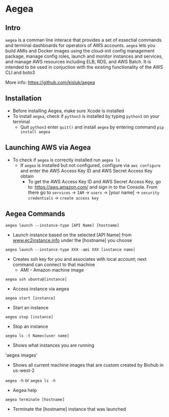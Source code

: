 # Aegea

## Intro
`aegea` is a comman line interace that provides a set of essectial commands and terminal dashboards for operators of AWS accounts. `aegea` lets you build AMIs and Docker images using the cloud-init config management package, manage config roles, launch and monitor instances and services, and manage AWS resources including ELB, RDS, and AWS Batch. It is intended to be used in conjuction with the existing functionality of the AWS CLI and boto3

More info: https://github.com/kisluk/aegea

## Installation
- Before installing Aegea, make sure Xcode is installed
- To install `aegea`, check if `python3` is installed by typing `python3` on your terminal
  - Quit `python3` enter `quit()` and install `aegea` by entering command `pip install aegea`

## Launching AWS via Aegea
  - To check if `aegea` is correctly installed run `aegea ls`
    - If `aegea` is installed but not configured, configure via `aws configure` and enter the AWS Access Key ID and AWS Secret Access Key obtain
      - To get the AWS Access Key ID and AWS Secret Access Key, go to: https://aws.amazon.com/ and sign in to the Console. From there go to `services` -> `IAM` -> `users` -> [your name] -> `security credentials` -> `create access key`

## Aegea Commands
`aegea launch --instance-type [API Name] [hostname]`
- Launch instance based on the selected [API Name] from www.ec2instance.info under the [hostname] you choose

`aegea launch --instance-type XXX -ami XXX [instance name]`
- Creates ssh key for you and associates with local account; next command can connect to that machine
  - AMI - Amazon machine image

`aegea ssh ubuntu@[instance]`
- Access instance via aegea

`aegea start [instance]`
- Start an instance

`aegea stop [instance]`
- Stop an instance

`aegea ls -t Name=[user name]`
- Shows what instances you are running

'aegea images'
- Shows all current machine images that are custom created by Biohub in us-west-2

`aegea -h` or `aegea ls -h`
- Aegea help

`aegea terminate [hostname]`
- Terminate the [hostname] instance that was launched
